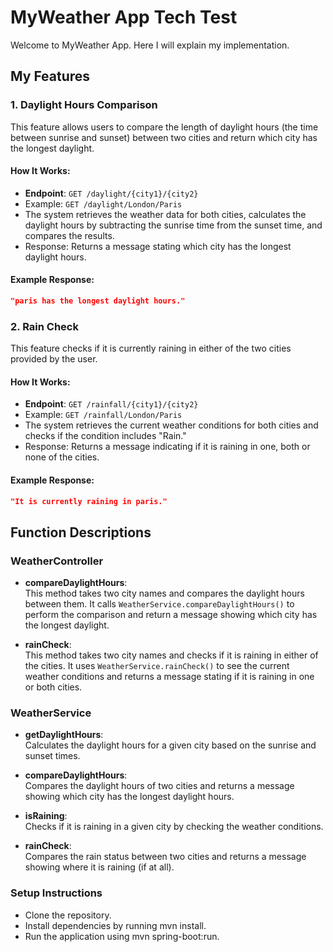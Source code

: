# MyWeather App Tech Test

Welcome to MyWeather App. Here I will explain my implementation.

## My Features

### 1. **Daylight Hours Comparison**
This feature allows users to compare the length of daylight hours (the time between sunrise and sunset) between two cities and return which city has the longest daylight.

#### How It Works:
- **Endpoint**: `GET /daylight/{city1}/{city2}`
- Example: `GET /daylight/London/Paris`
- The system retrieves the weather data for both cities, calculates the daylight hours by subtracting the sunrise time from the sunset time, and compares the results.
- Response: Returns a message stating which city has the longest daylight hours.

#### Example Response:
```json
"paris has the longest daylight hours."
```

### 2. **Rain Check**
This feature checks if it is currently raining in either of the two cities provided by the user.

#### How It Works:
- **Endpoint**: `GET /rainfall/{city1}/{city2}`
- Example: `GET /rainfall/London/Paris`
- The system retrieves the current weather conditions for both cities and checks if the condition includes "Rain."
- Response: Returns a message indicating if it is raining in one, both or none of the cities.

#### Example Response:
```json
"It is currently raining in paris."
```

## Function Descriptions

### WeatherController
- **compareDaylightHours**:  
  This method takes two city names and compares the daylight hours between them. It calls `WeatherService.compareDaylightHours()` to perform the comparison and return a message showing which city has the longest daylight.

- **rainCheck**:  
  This method takes two city names and checks if it is raining in either of the cities. It uses `WeatherService.rainCheck()` to see the current weather conditions and returns a message stating if it is raining in one or both cities.

### WeatherService
- **getDaylightHours**:  
  Calculates the daylight hours for a given city based on the sunrise and sunset times.

- **compareDaylightHours**:  
  Compares the daylight hours of two cities and returns a message showing which city has the longest daylight hours.

- **isRaining**:  
  Checks if it is raining in a given city by checking the weather conditions.

- **rainCheck**:  
  Compares the rain status between two cities and returns a message showing where it is raining (if at all).


### Setup Instructions
- Clone the repository.
- Install dependencies by running mvn install.
- Run the application using mvn spring-boot:run.



